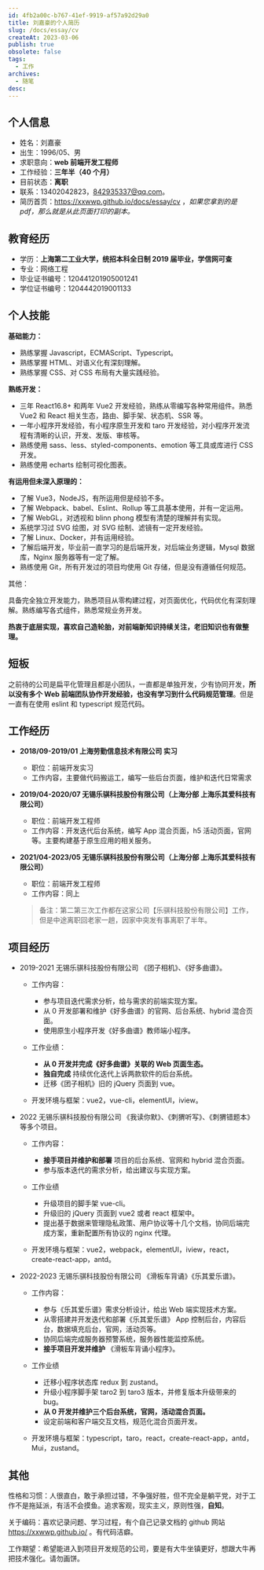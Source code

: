 ```yaml
---
id: 4fb2a00c-b767-41ef-9919-af57a92d29a0
title: 刘嘉豪的个人简历
slug: /docs/essay/cv
createAt: 2023-03-06
publish: true
obsolete: false
tags:
  - 工作
archives:
  - 随笔
desc:
---
```


## 个人信息

- 姓名：刘嘉豪
- 出生：1996/05、男
- 求职意向：**web 前端开发工程师**
- 工作经验：**三年半（40 个月）**
- 目前状态：**离职**
- 联系：13402042823，842935337@qq.com。
- 简历首页：https://xxwwp.github.io/docs/essay/cv ，_如果您拿到的是 pdf，那么就是从此页面打印的副本。_

## 教育经历

- 学历：**上海第二工业大学，统招本科全日制 2019 届毕业，学信网可查**
- 专业：网络工程
- 毕业证书编号：120441201905001241
- 学位证书编号：1204442019001133

## 个人技能

**基础能力：**

- 熟练掌握 Javascript，ECMAScript、Typescript。
- 熟练掌握 HTML、对语义化有深刻理解。
- 熟练掌握 CSS、对 CSS 布局有大量实践经验。

**熟练开发：**

- 三年 React16.8+ 和两年 Vue2 开发经验，熟练从零编写各种常用组件。熟悉 Vue2 和 React 相关生态，路由、脚手架、状态机、SSR 等。
- 一年小程序开发经验，有小程序原生开发和 taro 开发经验，对小程序开发流程有清晰的认识，开发、发版、审核等。
- 熟练使用 sass、less、styled-components、emotion 等工具或库进行 CSS 开发。
- 熟练使用 echarts 绘制可视化图表。

**有运用但未深入原理的：**

- 了解 Vue3，NodeJS，有所运用但是经验不多。
- 了解 Webpack、babel、Eslint、Rollup 等工具基本使用，并有一定运用。
- 了解 WebGL，对透视和 blinn phong 模型有清楚的理解并有实现。
- 系统学习过 SVG 绘图，对 SVG 绘制、滤镜有一定开发经验。
- 了解 Linux、Docker，并有运用经验。
- 了解后端开发，毕业前一直学习的是后端开发，对后端业务逻辑，Mysql 数据库，Nginx 服务器等有一定了解。
- 熟练使用 Git，所有开发过的项目均使用 Git 存储，但是没有遵循任何规范。

其他：

具备完全独立开发能力，熟悉项目从零构建过程，对页面优化，代码优化有深刻理解。熟练编写各式组件，熟悉常规业务开发。

**热衷于底层实现，喜欢自己造轮胎，对前端新知识持续关注，老旧知识也有做整理。**

## 短板

之前待的公司是扁平化管理且都是小团队，一直都是单独开发，少有协同开发，**所以没有多个 Web 前端团队协作开发经验，也没有学习到什么代码规范管理**。但是一直有在使用 eslint 和 typescript 规范代码。

## 工作经历

- **2018/09-2019/01 上海劳勤信息技术有限公司 实习**

  - 职位：前端开发实习
  - 工作内容，主要做代码搬运工，编写一些后台页面，维护和迭代日常需求

- **2019/04-2020/07 无锡乐骐科技股份有限公司（上海分部 上海乐其爱科技有限公司）**

  - 职位：前端开发工程师
  - 工作内容：开发迭代后台系统，编写 App 混合页面，h5 活动页面，官网等。主要构建基于原生应用的相关服务。

- **2021/04-2023/05 无锡乐骐科技股份有限公司（上海分部 上海乐其爱科技有限公司）**

  - 职位：前端开发工程师
  - 工作内容：同上

  > 备注：第二第三次工作都在这家公司【乐骐科技股份有限公司】工作，但是中途离职回老家一趟，因家中突发有事离职了半年。

## 项目经历

- 2019-2021 无锡乐骐科技股份有限公司 《团子相机》、《好多曲谱》。

  - 工作内容：

    - 参与项目迭代需求分析，给与需求的前端实现方案。
    - 从 0 开发部署和维护《好多曲谱》的官网、后台系统、hybrid 混合页面。
    - 使用原生小程序开发《好多曲谱》教师端小程序。

  - 工作业绩：

    - **从 0 开发并完成《好多曲谱》关联的 Web 页面生态。**
    - **独自完成** 持续优化迭代上诉两款软件的后台系统。
    - 迁移《团子相机》旧的 jQuery 页面到 vue。

  - 开发环境与框架：vue2，vue-cli，elementUI，iview。

- 2022 无锡乐骐科技股份有限公司 《我读你默》、《刺猬听写》、《刺猬错题本》 等多个项目。

  - 工作内容：

    - **接手项目并维护和部署** 项目的后台系统、官网和 hybrid 混合页面。
    - 参与版本迭代的需求分析，给出建议与实现方案。

  - 工作业绩

    - 升级项目的脚手架 vue-cli。
    - 升级旧的 jQuery 页面到 vue2 或者 react 框架中。
    - 提出基于数据来管理隐私政策、用户协议等十几个文档，协同后端完成方案，重新配置所有协议的 nginx 代理。

  - 开发环境与框架：vue2，webpack，elementUI，iview，react，create-react-app，antd。

- 2022-2023 无锡乐骐科技股份有限公司 《滑板车背诵》《乐其爱乐谱》。

  - 工作内容：

    - 参与《乐其爱乐谱》需求分析设计，给出 Web 端实现技术方案。
    - 从零搭建并开发迭代和部署《乐其爱乐谱》 App 控制后台，内容后台，数据填充后台，官网，活动页等。
    - 协同后端完成服务器预警系统，服务器性能监控系统。
    - **接手项目开发并维护** 《滑板车背诵小程序》。

  - 工作业绩

    - 迁移小程序状态库 redux 到 zustand。
    - 升级小程序脚手架 taro2 到 taro3 版本，并修复版本升级带来的 bug。
    - **从 0 开发并维护三个后台系统，官网，活动混合页面。**
    - 设定前端和客户端交互文档，规范化混合页面开发。

  - 开发环境与框架：typescript，taro，react，create-react-app，antd，Mui，zustand。

## 其他

性格和习惯：人很直白，敢于承担过错，不争强好胜，但不完全是躺平党，对于工作不是拖延派，有活不会摸鱼。追求客观，现实主义，原则性强，**自知**。

关于编码：喜欢记录问题、学习过程，有个自己记录文档的 github 网站 https://xxwwp.github.io/ 。有代码洁癖。

工作期望：希望能进入到项目开发规范的公司，要是有大牛坐镇更好，想跟大牛再把技术强化。请勿画饼。

